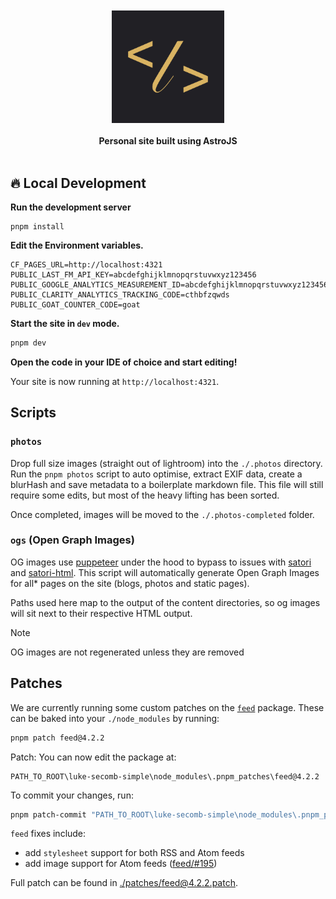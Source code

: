 <div align="center">
  <br>
  <br>
  <img alt="luke-secomb-simple" src="./public/favicon.jpg" width="180">
  <br>
  <br>
  <strong>Personal site built using AstroJS</strong>
</div>
<br>

## 🔥 Local Development

**Run the development server**

```shell
pnpm install
```

**Edit the Environment variables.**

```env
CF_PAGES_URL=http://localhost:4321
PUBLIC_LAST_FM_API_KEY=abcdefghijklmnopqrstuvwxyz123456
PUBLIC_GOOGLE_ANALYTICS_MEASUREMENT_ID=abcdefghijklmnopqrstuvwxyz123456
PUBLIC_CLARITY_ANALYTICS_TRACKING_CODE=cthbfzqwds
PUBLIC_GOAT_COUNTER_CODE=goat
```

**Start the site in `dev` mode.**

```sh
pnpm dev
```

**Open the code in your IDE of choice and start editing!**

Your site is now running at `http://localhost:4321`.

## Scripts

### `photos`

Drop full size images (straight out of lightroom) into the `./.photos` directory. Run the `pnpm photos` script to auto optimise, extract EXIF data, create a blurHash and save metadata to a boilerplate markdown file. This file will still require some edits, but most of the heavy lifting has been sorted.

Once completed, images will be moved to the `./.photos-completed` folder.

### `ogs` (Open Graph Images)

OG images use [puppeteer](https://pptr.dev/) under the hood to bypass to issues with [satori](https://github.com/vercel/satori/issues/656) and [satori-html](https://github.com/natemoo-re/satori-html/issues/20). This script will automatically generate Open Graph Images for all* pages on the site (blogs, photos and static pages).

Paths used here map to the output of the content directories, so og images will sit next to their respective HTML output.

> [!NOTE]
> OG images are not regenerated unless they are removed

## Patches

We are currently running some custom patches on the [`feed`](https://github.com/jpmonette/feed) package. These can be baked into your `./node_modules` by running:

```bash
pnpm patch feed@4.2.2
```

Patch: You can now edit the package at:

```
PATH_TO_ROOT\luke-secomb-simple\node_modules\.pnpm_patches\feed@4.2.2
```

To commit your changes, run:

```bash
pnpm patch-commit "PATH_TO_ROOT\luke-secomb-simple\node_modules\.pnpm_patches\feed@4.2.2"
```
  
`feed` fixes include:
- add `stylesheet` support for both RSS and Atom feeds
- add image support for Atom feeds ([feed/#195](https://github.com/jpmonette/feed/issues/195))

Full patch can be found in [./patches/feed@4.2.2.patch](./patches/feed@4.2.2.patch).